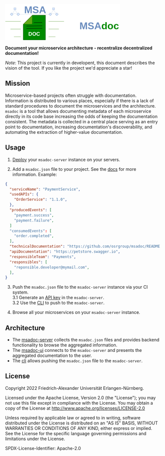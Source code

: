 ![Logo](./docs/logo.png)

**Document your microservice architecture - recentralize decentralized documentation!**

_Note_: This project is currently in developent, this document describes the vision of the tool. If you like the project we'd appreciate a star!

## Mission

Microservice-based projects often struggle with documentation. Information is distributed to various places, especially if there is a lack of standard procedures to document the microservices and the architecture. `msadoc` is a tool that allows documenting metadata of each microservice directly in its code base increasing the odds of keeping the documentation consistent. The metadata is collected in a central place serving as an entry point to documentation, increasing documentation's discoverability, and automating the extraction of higher-value documentation.


<!-- TODO: 2 nice screenshots of UI. -->

## Usage

1. [Deploy](./docs/deployment.md) your `msadoc-server` instance on your servers.

2. Add a `msadoc.json` file to your project. See the [docs](./docs/msadoc.md) for more information.
Example:
```json
{
  "serviceName": "PaymentService",
  "usedAPIs": {
    "OrderService": "1.1.0",
  },
  "producedEvents": [
    "payment.success",
    "payment.failure",
  ]
  "consumedEvents": [
    "order.completed",
  ],
  "technicalDocumentation": "https://github.com/osrgroup/msadoc/README.md",
  "apiDocumentation": "https://petstore.swagger.io",
  "responsibleTeam": "Payments",
  "responsibles": [
    "reponsible.developer@mymail.com",
  ],
}
```

3. Push the `msadoc.json` file to the `msadoc-server` instance via your CI system.  
  3.1 Generate an [API key](./docs/api-keys.md) in the `msadoc-server`.  
  3.2 Use the [CLI](./cli/README.md) to push to the `msadoc-server`.

4. Browse all your microservices on your `msadoc-server` instance.


## Architecture

* The [msadoc-server](./server/README.md) collects the `msadoc.json` files and provides backend functionality to browse the aggregated information.
* The [msadoc-ui](./ui/README.md) connects to the `msadoc-server` and presents the aggregated documentation to the user. 
* The [cli](./cli/README.md) allows pushing the `msadoc.json` file to the `msadoc-server`.


## License

Copyright 2022 Friedrich-Alexander Universität Erlangen-Nürnberg.

Licensed under the Apache License, Version 2.0 (the "License");
you may not use this file except in compliance with the License.
You may obtain a copy of the License at http://www.apache.org/licenses/LICENSE-2.0

Unless required by applicable law or agreed to in writing, software
distributed under the License is distributed on an "AS IS" BASIS,
WITHOUT WARRANTIES OR CONDITIONS OF ANY KIND, either express or implied.
See the License for the specific language governing permissions and
limitations under the License.

SPDX-License-Identifier: Apache-2.0
